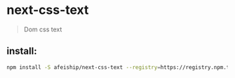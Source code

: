 # next-css-text
> Dom css text

## install:
```bash
npm install -S afeiship/next-css-text --registry=https://registry.npm.taobao.org
```
